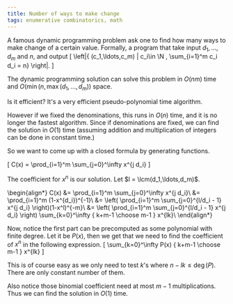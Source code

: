 ```yaml
---
title: Number of ways to make change
tags: enumerative combinatorics, math
---
```


A famous dynamic programming problem ask one to find how many ways to make change of a certain value. Formally, a program that take input $d_1,\ldots,d_m$ and $n$, and output 
\[
 \left|\{ (c_1,\ldots,c_m) | c_i\in \N , \sum_{i=1}^m c_i d_i = n\} \right|.
\]

The dynamic programming solution can solve this problem in $O(nm)$ time and $O(\min(n,\max(d_1,\ldots,d_m))$ space. 

Is it efficient? It's a very efficient pseudo-polynomial time algorithm. 

However if we fixed the denominations, this runs in $O(n)$ time, and it is no longer the fastest algorithm. Since if denominations are fixed, we can find the solution in $O(1)$ time (assuming addition and multiplication of integers can be done in constant time.)

So we want to come up with a closed formula by generating functions.

\[
C(x) = \prod_{i=1}^m \sum_{j=0}^\infty x^{j d_i}
\]

The coefficient for $x^n$ is our solution. Let $l = \lcm(d_1,\ldots,d_m)$.

\begin{align*}
C(x) &= \prod_{i=1}^m \sum_{j=0}^\infty x^{j d_i}\\
&= \prod_{i=1}^m (1-x^{d_i})^{-1}\\
&= \left( \prod_{i=1}^m \sum_{j=0}^{l/d_i - 1} x^{j d_i} \right)(1-x^l)^{-m}\\
&= \left( \prod_{i=1}^m \sum_{j=0}^{l/d_i - 1} x^{j d_i} \right)
\sum_{k=0}^\infty { k+m-1 \choose m-1  } x^{lk}\\
\end{align*}

Now, notice the first part can be precomputed as some polynomial with finite degree. Let it be $P(x)$, then we get that we need to find the coefficient of $x^n$ in the following expression.
\[
\sum_{k=0}^\infty P(x) { k+m-1 \choose m-1  } x^{lk}
\]

This is of course easy as we only need to test $k$'s where $n-lk \leq \deg(P)$. There are only constant number of them. 

Also notice those binomial coefficient need at most $m-1$ multiplications.
Thus we can find the solution in $O(1)$ time. 